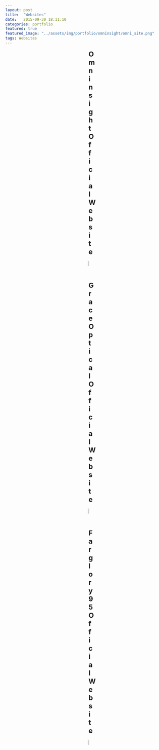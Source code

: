 ```yaml
---
layout: post
title:  "Websites"
date:   2015-09-30 18:11:10
categories: portfolio
featured: true
featured_image: "../assets/img/portfolio/omninsight/omni_site.png"
tags: Websites
---
```


<div style="padding: 0 15rem 4rem 15rem">
<ul class="task-list">
  <!--<li id="Admatrix">
    <strong>Admatrix (processing)</strong>
    <ul class="task-info">
      <li>Backend: PHP, mySQL, AWS</li>
      <li>Frontend: React.js, Redux, webpack, D3.js</li>
    </ul>
  </li>-->

  <li id="Omninsight">
    <strong>Omninsight Official Website</strong>
    <p class="article-section">    
      <a href="http://omninsight.io/"  target="_blank">
        <img src="../assets/img/portfolio/omninsight/omni_site.png">    
      </a>
    </p>
  </li>
  <li id="GraceOptical">
    <strong>Grace Optical Official Website</strong>
    <p class="article-section">
          <a href="http://54.255.133.209/"  target="_blank">
        <img src="../assets/img/portfolio/omninsight/grace_optical.png">    
      </a>
    </p>
  </li>
  <li id="Farglory95">
    <strong>Farglory 95 Official Website</strong>
    <p class="article-section">
      <a href="http://95rich.farglory-realty.com.tw/index.php/zh/index/"  target="_blank">
        <img src="../assets/img/portfolio/omninsight/farglory95.png">    
      </a>
    </p>
  </li>

</ul>
</div>

<style>
  .summery{
    margin-left: 2rem;
    font-size: 18px;
    margin-bottom: 2rem;
  }

  .task-list > li{
    margin-bottom: 3rem;
  }

  .task-list > li > strong{
    font-size: 22px;
  }  

  .task-info{
    font-size: 16px;
    list-style: none;
    padding: 0.5rem 1rem;
    margin: 0.5rem 0 1rem 0;
    color: lightslategray;
    border: 1px solid rgba(119,136,153, 0.6);
    border-radius: 5px;
    background: rgba(119,136,153, 0.05);
  }

  .task-info a{
    color: lightslategray;
    text-decoration: underline;
  }

  .task-info a:hover{
    color: lightcoral;
  }

  .article-section{
    margin: 1rem 0;
  }

  img{
    box-shadow: 0 0 5px #cccccc;
  }
</style>